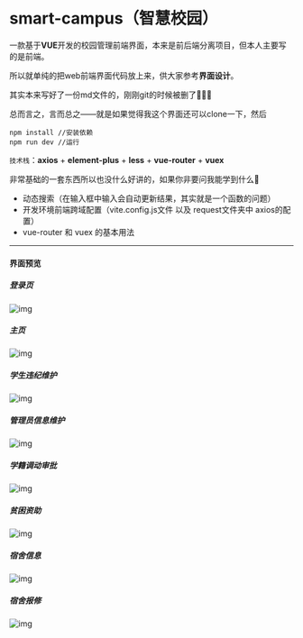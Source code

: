 # smart-campus（智慧校园）



一款基于**VUE**开发的校园管理前端界面，本来是前后端分离项目，但本人主要写的是前端。

所以就单纯的把web前端界面代码放上来，供大家参考**界面设计**。

其实本来写好了一份md文件的，刚刚git的时候被删了🥲🥲🥲

总而言之，言而总之——就是如果觉得我这个界面还可以clone一下，然后



```npm
npm install //安装依赖
npm run dev //运行
```



`技术栈`：**axios** + **element-plus** + **less** + **vue-router** + **vuex** 

非常基础的一套东西所以也没什么好讲的，如果你非要问我能学到什么🤔

- 动态搜索（在输入框中输入会自动更新结果，其实就是一个函数的问题）
- 开发环境前端跨域配置（vite.config.js文件 以及 request文件夹中 axios的配置）
- vue-router 和 vuex 的基本用法

------

#### 界面预览

##### 登录页

![img](https://melibees-images.oss-cn-hangzhou.aliyuncs.com/images/loginPage.png)

##### 主页

![img](https://melibees-images.oss-cn-hangzhou.aliyuncs.com/images/home.png)

##### 学生违纪维护

![img](https://melibees-images.oss-cn-hangzhou.aliyuncs.com/images/stuWrong.png)

##### 管理员信息维护

![img](https://melibees-images.oss-cn-hangzhou.aliyuncs.com/images/teacherMgr.png)

##### 学籍调动审批

![img](https://melibees-images.oss-cn-hangzhou.aliyuncs.com/images/stuTransfer.png)

##### 贫困资助

![img](https://melibees-images.oss-cn-hangzhou.aliyuncs.com/images/stuSupport.png)

##### 宿舍信息

![img](https://melibees-images.oss-cn-hangzhou.aliyuncs.com/images/dormitoryInfo.png)

##### 宿舍报修

![img](https://melibees-images.oss-cn-hangzhou.aliyuncs.com/images/dormitoryFixInfo.png)
